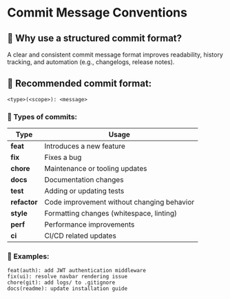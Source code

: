 # Commit Message Conventions

## 🎯 Why use a structured commit format?
A clear and consistent commit message format improves readability, history tracking, and automation (e.g., changelogs, release notes).

## 📌 Recommended commit format:
```
<type>(<scope>): <message>
```

### 🔹 Types of commits:
| Type       | Usage |
|------------|---------------------------|
| **feat**   | Introduces a new feature |
| **fix**    | Fixes a bug |
| **chore**  | Maintenance or tooling updates |
| **docs**   | Documentation changes |
| **test**   | Adding or updating tests |
| **refactor** | Code improvement without changing behavior |
| **style**  | Formatting changes (whitespace, linting) |
| **perf**   | Performance improvements |
| **ci**     | CI/CD related updates |

### 📌 Examples:
```
feat(auth): add JWT authentication middleware
fix(ui): resolve navbar rendering issue
chore(git): add logs/ to .gitignore
docs(readme): update installation guide
```
